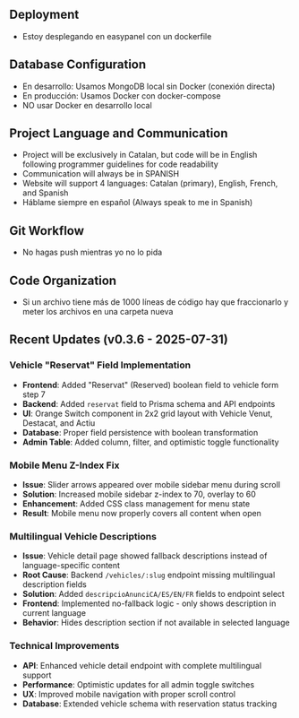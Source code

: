 ## Deployment
- Estoy desplegando en easypanel con un dockerfile

## Database Configuration
- En desarrollo: Usamos MongoDB local sin Docker (conexión directa)
- En producción: Usamos Docker con docker-compose
- NO usar Docker en desarrollo local

## Project Language and Communication
- Project will be exclusively in Catalan, but code will be in English following programmer guidelines for code readability
- Communication will always be in SPANISH
- Website will support 4 languages: Catalan (primary), English, French, and Spanish
- Háblame siempre en español (Always speak to me in Spanish)

## Git Workflow
- No hagas push mientras yo no lo pida

## Code Organization
- Si un archivo tiene más de 1000 líneas de código hay que fraccionarlo y meter los archivos en una carpeta nueva

## Recent Updates (v0.3.6 - 2025-07-31)

### Vehicle "Reservat" Field Implementation
- **Frontend**: Added "Reservat" (Reserved) boolean field to vehicle form step 7
- **Backend**: Added `reservat` field to Prisma schema and API endpoints
- **UI**: Orange Switch component in 2x2 grid layout with Vehicle Venut, Destacat, and Actiu
- **Database**: Proper field persistence with boolean transformation
- **Admin Table**: Added column, filter, and optimistic toggle functionality

### Mobile Menu Z-Index Fix
- **Issue**: Slider arrows appeared over mobile sidebar menu during scroll
- **Solution**: Increased mobile sidebar z-index to 70, overlay to 60
- **Enhancement**: Added CSS class management for menu state
- **Result**: Mobile menu now properly covers all content when open

### Multilingual Vehicle Descriptions
- **Issue**: Vehicle detail page showed fallback descriptions instead of language-specific content
- **Root Cause**: Backend `/vehicles/:slug` endpoint missing multilingual description fields
- **Solution**: Added `descripcioAnunciCA/ES/EN/FR` fields to endpoint select
- **Frontend**: Implemented no-fallback logic - only shows description in current language
- **Behavior**: Hides description section if not available in selected language

### Technical Improvements
- **API**: Enhanced vehicle detail endpoint with complete multilingual support
- **Performance**: Optimistic updates for all admin toggle switches
- **UX**: Improved mobile navigation with proper scroll control
- **Database**: Extended vehicle schema with reservation status tracking